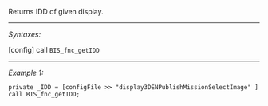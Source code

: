 Returns IDD of given display.


---
*Syntaxes:*

[config] call `BIS_fnc_getIDD`

---
*Example 1:*

```sqf
private _IDD = [configFile >> "display3DENPublishMissionSelectImage" ] call BIS_fnc_getIDD;
```